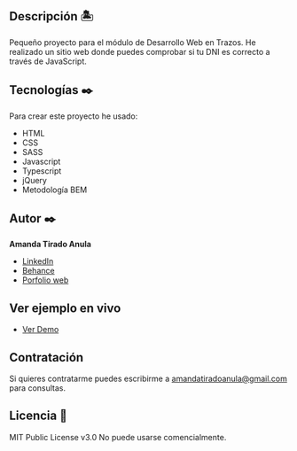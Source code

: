 ## Descripción 🏝

Pequeño proyecto para el módulo de Desarrollo Web en Trazos. He realizado un sitio web donde puedes comprobar si tu DNI es correcto a través de JavaScript.

## Tecnologías ✒️
Para crear este proyecto he usado:
* HTML
* CSS
* SASS
* Javascript
* Typescript
* jQuery
* Metodología BEM

## Autor ✒️
**Amanda Tirado Anula**

* [LinkedIn](www.linkedin.com/in/amandatiradoanula)
* [Behance](https://www.behance.net/amandatiradoanula)
* [Porfolio web](http://www.amandatirado.com)

## Ver ejemplo en vivo 
- [Ver Demo](https://amandatirado.com/practicas/DNIs/index.html)

## Contratación
Si quieres contratarme puedes escribirme a amandatiradoanula@gmail.com para consultas.

## Licencia 📄
MIT Public License v3.0
No puede usarse comencialmente.
